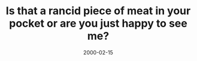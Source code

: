 ---
layout: base.njk
title : 'Is that a rancid piece of meat in your pocket or are you just happy to see me?' 
view_title : 'Is that a rancid piece of meat in your pocket or are you just happy to see me?' 
year : '2000' 
date : '2000-02-15' 
img_file : '/drawing/isthata.png' 
html_file : 'isthatar' 
next_html : 'isentasp.html' 
year_order : '171' 
permalink : "title/{{html_file}}.html"
---